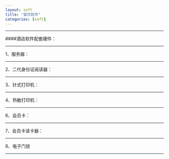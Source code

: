 ```yaml
---
layout: soft
title: "餐饮软件"
categories: [soft]
---
```

<hr/>
####酒店软件配套硬件：
<hr/>
1、服务器：
<hr/>
2、二代身份证阅读器：
<hr/>
3、针式打印机：
<hr/>
4、热敏打印机：
<hr/
5、UPS不间断电源：
<hr/>
6、会员卡：
<hr/>
7、会员卡读卡器：
<hr/>
8、电子门锁
<hr/>

